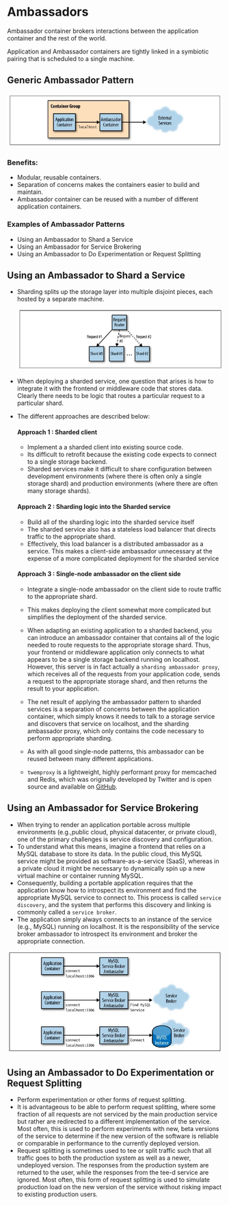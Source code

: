 # Ambassadors

Ambassador container brokers interactions between the application
container and the rest of the world.

Application and Ambassador containers are tightly linked in a symbiotic pairing that is scheduled to a single machine.

## Generic Ambassador Pattern

![Generic Ambassador Pattern](generic-ambassador-pattern.JPG)

### Benefits:

- Modular, reusable containers.
- Separation of concerns makes the containers easier to build and maintain.
- Ambassador container can be reused with a number of different application containers.

### Examples of Ambassador Patterns

- Using an Ambassador to Shard a Service
- Using an Ambassador for Service Brokering
- Using an Ambassador to Do Experimentation or Request
  Splitting

## Using an Ambassador to Shard a Service

- Sharding splits up the storage layer into multiple disjoint pieces, each hosted by a separate machine.

  ![Generic Sharded Service](generic-sharded-service.JPG)

- When deploying a sharded service, one question that arises is how to integrate it with the frontend or middleware code that stores data. Clearly there needs to be logic that routes a particular request to a particular shard.

- The different approaches are described below:

  #### Approach 1 : Sharded client

  - Implement a a sharded client into existing source code.
  - Its difficult to retrofit because the existing code expects to connect to a single storage backend.
  - Sharded services make it difficult to share configuration
    between development environments (where there is often only a single storage shard) and production environments (where there are often many storage shards).

  #### Approach 2 : Sharding logic into the Sharded service

  - Build all of the sharding logic into the sharded service itself
  - The sharded service also has a stateless load balancer that directs traffic
    to the appropriate shard.
  - Effectively, this load balancer is a distributed ambassador as
    a service. This makes a client-side ambassador unnecessary at the expense of a more complicated deployment for the sharded service

  #### Approach 3 : Single-node ambassador on the client side

  - Integrate a single-node ambassador on the client side to route traffic to the appropriate shard.
  - This makes deploying the client somewhat more complicated but simplifies the deployment of the sharded service.
  - When adapting an existing application to a sharded backend, you can introduce an ambassador container that contains all of the logic needed to route requests to the appropriate storage shard. Thus, your frontend or middleware application only connects to what appears to be a single storage backend running on localhost. However, this server is in fact actually a `sharding ambassador proxy`, which receives all of the requests from your application code, sends a request to the appropriate storage shard, and then returns the result to your application.
  - The net result of applying the ambassador pattern to sharded services is a separation of concerns between the application container, which simply knows it needs to talk to a storage service and discovers that service on localhost, and the sharding ambassador proxy, which only contains the code necessary to perform appropriate sharding.
  - As with all good single-node patterns, this ambassador can be reused between many different applications.

  - `twemproxy` is a lightweight, highly performant proxy for memcached and Redis, which was originally developed by Twitter and is open source and available on [GitHub](https://github.com/twitter/twemproxy).

## Using an Ambassador for Service Brokering

- When trying to render an application portable across multiple environments (e.g.,public cloud, physical datacenter, or private cloud), one of the primary challenges is service discovery and configuration.
- To understand what this means, imagine a frontend that relies on a MySQL database to store its data. In the public cloud, this MySQL service might be provided as software-as-a-service (SaaS), whereas in a private cloud it might be necessary to dynamically spin up a new virtual machine or container running MySQL.
- Consequently, building a portable application requires that the application know how to introspect its environment and find the appropriate MySQL service to connect to. This process is called `service discovery`, and the system that performs this discovery and linking is commonly called a `service broker`.
- The application simply always connects to an instance of the service (e.g., MySQL) running on localhost. It is the responsibility of the service broker ambassador to introspect its environment and broker the appropriate connection.

![Service Broker Ambassador](service-broker-ambassador.JPG)

## Using an Ambassador to Do Experimentation or Request Splitting

- Perform experimentation or other forms of request splitting.
- It is advantageous to be able to perform request splitting, where some fraction of all requests are not serviced by the main production service but rather are redirected to a different implementation of the service. Most often, this is used to perform experiments with new, beta versions of the service to determine if the new version of the software is reliable or comparable in performance to the currently deployed version.
- Request splitting is sometimes used to tee or split traffic such that all traffic goes to both the production system as well as a newer, undeployed version. The responses from the production system are returned to the user, while the responses from the tee-d service are ignored. Most often, this form of request splitting is used to simulate production load on the new version of the service without risking impact to existing production users.
